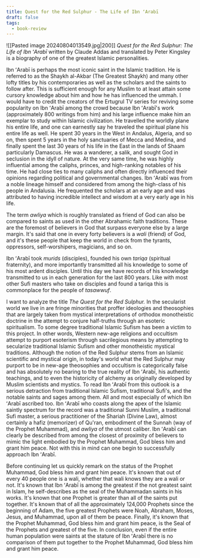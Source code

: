 ```yaml
---
title: Quest for the Red Sulphur - The Life of Ibn ʻArabī
draft: false
tags:
  - book-review
---
```

![[Pasted image 20240804013549.jpg|200]]
*Quest for the Red Sulphur: The Life of Ibn ʻArabī* written by Claude Addas and translated by Peter Kingsley is a biography of one of the greatest Islamic personalities. 

Ibn ʻArabī is perhaps the most iconic saint in the Islamic tradition. He is referred to as the Shaykh al-Akbar (The Greatest Shaykh) and many other lofty titles by his contemporaries as well as the scholars and the saints to follow after. This is sufficient enough for any Muslim to at least attain some cursory knowledge about him and how he has influenced the ummah. I would have to credit the creators of the Ertugrul TV series for reviving some popularity on Ibn ʻArabī among the crowd because Ibn ʻArabī's work (approximately 800 writings from him) and his large influence make him an exemplar to study within Islamic civilization. He travelled the worldly plane his entire life, and one can earnestly say he traveled the spiritual plane his entire life as well. He spent 30 years in the West in Andalus, Algeria, and so on, then spent 5 years in the holy sanctuaries of Mecca and Medina, and finally spent the last 30 years of his life in the East in the lands of Shaam particularly Damascus. He was a wanderer, a salik, and sought God in seclusion in the idyll of nature. At the very same time, he was highly influential among the caliphs, princes, and high-ranking notables of his time. He had close ties to many caliphs and often directly influenced their opinions regarding political and governmental changes. Ibn ʻArabī was from a noble lineage himself and considered from among the high-class of his people in Andalusia. He frequented the scholars at an early age and was attributed to having incredible intellect and wisdom at a very early age in his life.

The term _awliya_ which is roughly translated as friend of God can also be compared to saints as used in the other Abrahamic faith traditions. These are the foremost of believers in God that surpass everyone else by a large margin. It's said that one in every forty believers is a _wali_ (friend) of God, and it's these people that keep the world in check from the tyrants, oppressors, self-worshipers, magicians, and so on.

Ibn ʻArabī took _murids_ (disciples), founded his own _tariqa_ (spiritual fraternity), and more importantly transmitted all his knowledge to some of his most ardent disciples. Until this day we have records of his knowledge transmitted to us in each generation for the last 800 years. Like with most other Sufi masters who take on disciples and found a tariqa this is commonplace for the people of _tasawwuf_.

I want to analyze the title _The Quest for the Red Sulphur._ In the secularist world we live in are fringe minorities that proffer ideologies and theosophies that are largely taken from mystical interpretations of orthodox monotheistic doctrine in the attempt to conjure half-truths through an esoteric spiritualism. To some degree traditional Islamic Sufism has been a victim to this project. In other words, Western new-age religions and occultism attempt to purport esoterism through sacrilegious means by attempting to secularize traditional Islamic Sufism and other monotheistic mystical traditions. Although the notion of the Red Sulphur stems from an Islamic scientific and mystical origin, in today's world what the Red Sulphur may purport to be in new-age theosophies and occultism is categorically false and has absolutely no bearing to the true reality of Ibn ʻArabī, his authentic teachings, and to even the historicity of alchemy as originally developed by Muslim scientists and mystics. To read Ibn ʻArabī from this outlook is a serious detraction from traditional Islamic Sufism, traditional Sufi's, and the notable saints and sages among them. All and most especially of which Ibn ʻArabī ascribed too. Ibn ʻArabī who coasts along the apex of the Islamic saintly spectrum for the record was a traditional Sunni Muslim, a traditional Sufi master, a serious practitioner of the Shariah (Divine Law), almost certainly a hafiz (memorizer) of Qu'ran, embodiment of the Sunnah (way of the Prophet Muhammad), and _awliya_ of the utmost caliber. Ibn ʻArabī can clearly be described from among the closest of proximity of believers to mimic the light embodied by the Prophet Muhammad, God bless him and grant him peace. Not with this in mind can one begin to successfully approach Ibn ʻArabī.

Before continuing let us quickly remark on the status of the Prophet Muhammad, God bless him and grant him peace. It's known that out of every 40 people one is a wali, whether that wali knows they are a wali or not. It's known that Ibn ʻArabī is among the greatest if the not greatest saint in Islam, he self-describes as the seal of the Muhammadan saints in his works. It's known that one Prophet is greater than all of the saints put together. It's known that of all the approximately 124,000 Prophets since the beginning of Adam, the five greatest Prophets were Noah, Abraham, Moses, Jesus, and Muhammad, upon all of them be peace. Finally, it's known that the Prophet Muhammad, God bless him and grant him peace, is the Seal of the Prophets and greatest of the five. In conclusion, even if the entire human population were saints at the stature of Ibn ʻArabī there is no comparison of them put together to the Prophet Muhammad, God bless him and grant him peace.
